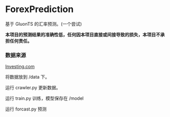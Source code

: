 # ForexPrediction

基于 GluonTS 的汇率预测。(一个尝试)

**本项目的预测结果的准确性低，任何因本项目直接或间接导致的损失，本项目不承担任何责任。**

### 数据来源
[Investing.com](https://www.investing.com/currencies/usd-cny-historical-data)


将数据放到 /data 下。

运行 crawler.py 更新数据。

运行 train.py 训练，模型保存在 /model

运行 forcast.py 预测
